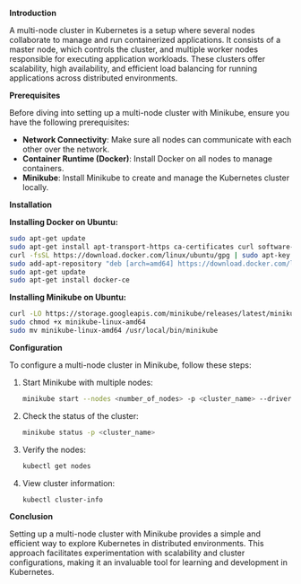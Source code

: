 **Introduction**

A multi-node cluster in Kubernetes is a setup where several nodes collaborate to manage and run containerized applications. It consists of a master node, which controls the cluster, and multiple worker nodes responsible for executing application workloads. These clusters offer scalability, high availability, and efficient load balancing for running applications across distributed environments.

**Prerequisites**

Before diving into setting up a multi-node cluster with Minikube, ensure you have the following prerequisites:

- **Network Connectivity**: Make sure all nodes can communicate with each other over the network.
- **Container Runtime (Docker)**: Install Docker on all nodes to manage containers.
- **Minikube**: Install Minikube to create and manage the Kubernetes cluster locally.

**Installation**

**Installing Docker on Ubuntu:**
```bash
sudo apt-get update
sudo apt-get install apt-transport-https ca-certificates curl software-properties-common
curl -fsSL https://download.docker.com/linux/ubuntu/gpg | sudo apt-key add -
sudo add-apt-repository "deb [arch=amd64] https://download.docker.com/linux/ubuntu $(lsb_release -cs) stable"
sudo apt-get update
sudo apt-get install docker-ce
```

**Installing Minikube on Ubuntu:**
```bash
curl -LO https://storage.googleapis.com/minikube/releases/latest/minikube-linux-amd64
sudo chmod +x minikube-linux-amd64
sudo mv minikube-linux-amd64 /usr/local/bin/minikube
```

**Configuration**

To configure a multi-node cluster in Minikube, follow these steps:

1. Start Minikube with multiple nodes:
   ```bash
   minikube start --nodes <number_of_nodes> -p <cluster_name> --driver=docker
   ```

2. Check the status of the cluster:
   ```bash
   minikube status -p <cluster_name>
   ```

3. Verify the nodes:
   ```bash
   kubectl get nodes
   ```

4. View cluster information:
   ```bash
   kubectl cluster-info
   ```

**Conclusion**

Setting up a multi-node cluster with Minikube provides a simple and efficient way to explore Kubernetes in distributed environments. This approach facilitates experimentation with scalability and cluster configurations, making it an invaluable tool for learning and development in Kubernetes.